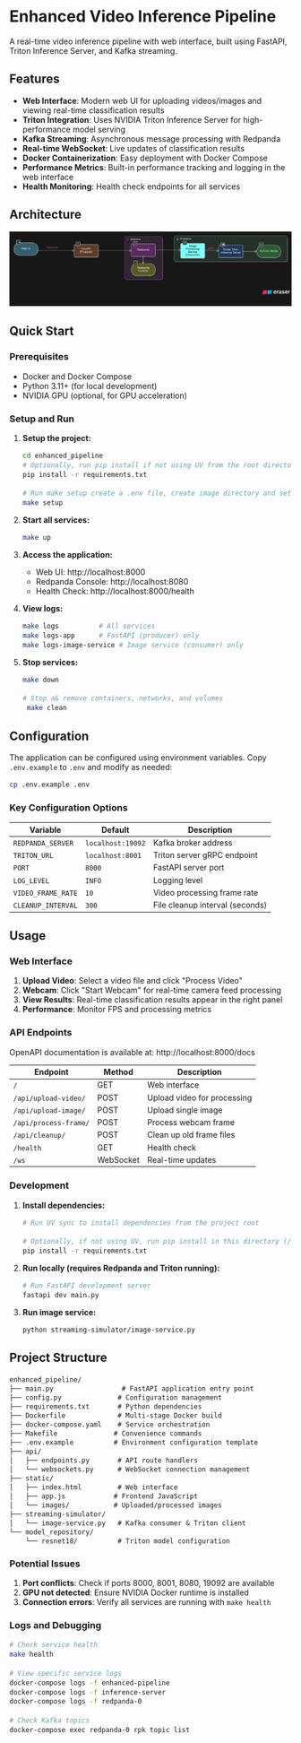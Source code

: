 # Enhanced Video Inference Pipeline

A real-time video inference pipeline with web interface, built using FastAPI, Triton Inference Server, and Kafka streaming.

## Features

- **Web Interface**: Modern web UI for uploading videos/images and viewing real-time classification results
- **Triton Integration**: Uses NVIDIA Triton Inference Server for high-performance model serving
- **Kafka Streaming**: Asynchronous message processing with Redpanda 
- **Real-time WebSocket**: Live updates of classification results
- **Docker Containerization**: Easy deployment with Docker Compose
- **Performance Metrics**: Built-in performance tracking and logging in the web interface
- **Health Monitoring**: Health check endpoints for all services

## Architecture

![img.png](img.png)

## Quick Start

### Prerequisites

- Docker and Docker Compose
- Python 3.11+ (for local development)
- NVIDIA GPU (optional, for GPU acceleration)

### Setup and Run

1. **Setup the project:**
   ```bash
   cd enhanced_pipeline
   # Optionally, run pip install if not using UV from the root directory
   pip install -r requirements.txt
   
   # Run make setup create a .env file, create image directory and set up model for Triton Inference Server
   make setup
   ```

2. **Start all services:**
   ```bash
   make up
   ```

3. **Access the application:**
   - Web UI: http://localhost:8000
   - Redpanda Console: http://localhost:8080
   - Health Check: http://localhost:8000/health

4. **View logs:**
   ```bash
   make logs          # All services
   make logs-app      # FastAPI (producer) only 
   make logs-image-service # Image service (consumer) only
   ```

5. **Stop services:**
   ```bash
   make down
   
   # Stop a& remove containers, networks, and volumes
    make clean
   ```

## Configuration

The application can be configured using environment variables. Copy `.env.example` to `.env` and modify as needed:

```bash
cp .env.example .env
```

### Key Configuration Options

| Variable | Default | Description |
|----------|---------|-------------|
| `REDPANDA_SERVER` | `localhost:19092` | Kafka broker address |
| `TRITON_URL` | `localhost:8001` | Triton server gRPC endpoint |
| `PORT` | `8000` | FastAPI server port |
| `LOG_LEVEL` | `INFO` | Logging level |
| `VIDEO_FRAME_RATE` | `10` | Video processing frame rate |
| `CLEANUP_INTERVAL` | `300` | File cleanup interval (seconds) |

## Usage

### Web Interface

1. **Upload Video**: Select a video file and click "Process Video"
2. **Webcam**: Click "Start Webcam" for real-time camera feed processing
3. **View Results**: Real-time classification results appear in the right panel
4. **Performance**: Monitor FPS and processing metrics

### API Endpoints

OpenAPI documentation is available at: http://localhost:8000/docs

| Endpoint | Method | Description |
|----------|--------|-------------|
| `/` | GET | Web interface |
| `/api/upload-video/` | POST | Upload video for processing |
| `/api/upload-image/` | POST | Upload single image |
| `/api/process-frame/` | POST | Process webcam frame |
| `/api/cleanup/` | POST | Clean up old frame files |
| `/health` | GET | Health check |
| `/ws` | WebSocket | Real-time updates |

### Development

1. **Install dependencies:**
   ```bash
   # Run UV sync to install dependencies from the project root
   
   # Optionally, if not using UV, run pip install in this directory (/enhanced_pipeline)
   pip install -r requirements.txt
   ```

2. **Run locally (requires Redpanda and Triton running):**
   ```bash
   # Run FastAPI development server
   fastapi dev main.py 
   ```

3. **Run image service:**
   ```bash
   python streaming-simulator/image-service.py
   ```

## Project Structure

```
enhanced_pipeline/
├── main.py                 # FastAPI application entry point
├── config.py              # Configuration management
├── requirements.txt       # Python dependencies
├── Dockerfile             # Multi-stage Docker build
├── docker-compose.yaml    # Service orchestration
├── Makefile              # Convenience commands
├── .env.example          # Environment configuration template
├── api/
│   ├── endpoints.py       # API route handlers
│   └── websockets.py      # WebSocket connection management
├── static/
│   ├── index.html         # Web interface
│   ├── app.js            # Frontend JavaScript
│   └── images/           # Uploaded/processed images
├── streaming-simulator/
│   └── image-service.py   # Kafka consumer & Triton client
└── model_repository/
    └── resnet18/          # Triton model configuration
```


### Potential Issues

1. **Port conflicts**: Check if ports 8000, 8001, 8080, 19092 are available
2. **GPU not detected**: Ensure NVIDIA Docker runtime is installed
3. **Connection errors**: Verify all services are running with `make health`

### Logs and Debugging

```bash
# Check service health
make health

# View specific service logs
docker-compose logs -f enhanced-pipeline
docker-compose logs -f inference-server
docker-compose logs -f redpanda-0

# Check Kafka topics
docker-compose exec redpanda-0 rpk topic list
```
